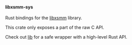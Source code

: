#### libxsmm-sys

Rust bindings for the [libxsmm](https://github.com/libxsmm/libxsmm) library.

This crate only exposes a part of the raw C API.

Check out [lib]() for a safe wrapper with a high-level Rust API.

